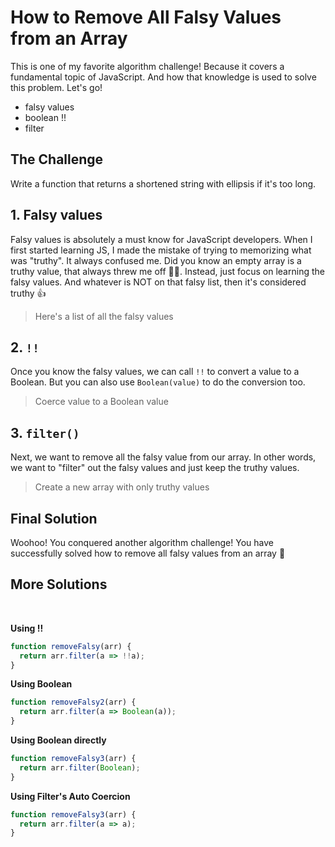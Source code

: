 # How to Remove All Falsy Values from an Array

This is one of my favorite algorithm challenge! Because it covers a fundamental topic of JavaScript. And how that knowledge is used to solve this problem. Let's go!

- falsy values
- boolean !!
- filter

<ArticleImage />

## The Challenge

Write a function that returns a shortened string with ellipsis if it's too long.

<ArticleImage name="1" />

## 1. Falsy values

Falsy values is absolutely a must know for JavaScript developers. When I first started learning JS, I made the mistake of trying to memorizing what was "truthy". It always confused me. Did you know an empty array is a truthy value, that always threw me off 🤦‍♀️. Instead, just focus on learning the falsy values. And whatever is NOT on that falsy list, then it's considered truthy 👍

> Here's a list of all the falsy values

<ArticleImage name="2" />

## 2. `!!`

Once you know the falsy values, we can call `!!` to convert a value to a Boolean. But you can also use `Boolean(value)` to do the conversion too.

> Coerce value to a Boolean value

<ArticleImage name="3" />

## 3. `filter()`

Next, we want to remove all the falsy value from our array. In other words, we want to "filter" out the falsy values and just keep the truthy values.

> Create a new array with only truthy values

<ArticleImage name="4" />

## Final Solution

Woohoo! You conquered another algorithm challenge! You have successfully solved how to remove all falsy values from an array 👏

<ArticleImage name="5" />

## More Solutions

<br>

**Using !!**

```javascript
function removeFalsy(arr) {
  return arr.filter(a => !!a);
}
```

**Using Boolean**

```javascript
function removeFalsy2(arr) {
  return arr.filter(a => Boolean(a));
}
```

**Using Boolean directly**

```javascript
function removeFalsy3(arr) {
  return arr.filter(Boolean);
}
```

**Using Filter's Auto Coercion**

```javascript
function removeFalsy3(arr) {
  return arr.filter(a => a);
}
```

<ArticleFootnote />
